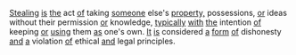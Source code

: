 [Stealing](./stealing.md) [is](./is.md) [the](./the.md) act [of](./of.md) taking [someone](./someone.md) else's [property,](./property.md) possessions, [or](./or.md) ideas without their permission [or](./or.md) knowledge, [typically](./typically.md) [with](./with.md) [the](./the.md) intention [of](./of.md) keeping [or](./or.md) [using](./using.md) them [as](./as.md) one's own. [It](./it.md) [is](./is.md) considered [a](./a.md) [form](./form.md) [of](./of.md) dishonesty [and](./and.md) [a](./a.md) violation [of](./of.md) ethical [and](./and.md) legal principles.